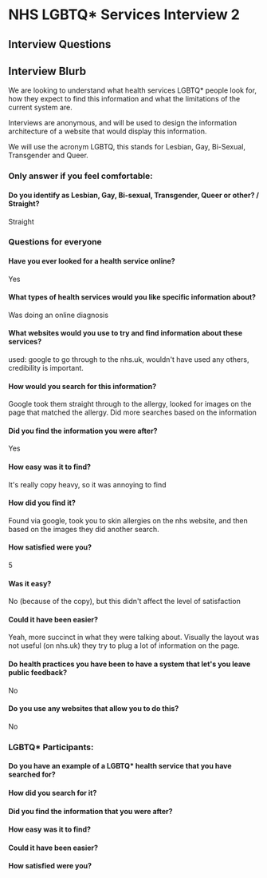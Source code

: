 # NHS LGBTQ* Services Interview 2

## Interview Questions

## Interview Blurb

We are looking to understand what health services LGBTQ* people look for, how they expect to find this information and what the limitations of the current system are.

Interviews are anonymous, and will be used to design the information architecture of a website that would display this information.

We will use the acronym LGBTQ, this stands for Lesbian, Gay, Bi-Sexual, Transgender and Queer.

### Only answer if you feel comfortable:

#### Do you identify as Lesbian, Gay, Bi-sexual, Transgender, Queer or other? / Straight?

Straight

### Questions for everyone

####  Have you ever looked for a health service online?

Yes

####  What types of health services would you like specific information about?

Was doing an online diagnosis

####  What websites would you use to try and find information about these services?

used: google to go through to the nhs.uk, wouldn't have used any others, credibility is important.

####  How would you search for this information?

Google took them straight through to the allergy, looked for images on the page that matched the allergy.
Did more searches based on the information

####  Did you find the information you were after?

Yes

####  How easy was it to find?

It's really copy heavy, so it was annoying to find

####  How did you find it?

Found via google, took you to skin allergies on the nhs website, and then based on the images they did another search.

####  How satisfied were you?

5

####  Was it easy?

No (because of the copy), but this didn't affect the level of satisfaction

####  Could it have been easier?

Yeah, more succinct in what they were talking about. Visually the layout was not useful (on nhs.uk) they try to plug a lot of information on the page.

####  Do health practices you have been to have a system that let's you leave public feedback?

No

####  Do you use any websites that allow you to do this?

No

### LGBTQ* Participants:

####  Do you have an example of a LGBTQ* health service that you have searched for?
####  How did you search for it?
####  Did you find the information that you were after?
####  How easy was it to find?
####  Could it have been easier?
####  How satisfied were you?